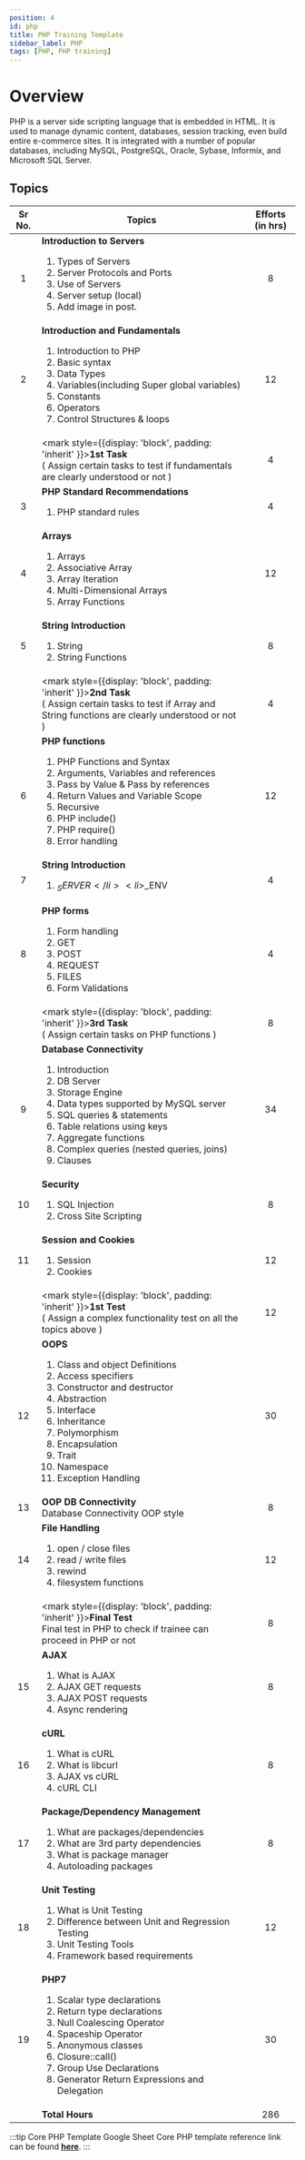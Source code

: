 ```yaml
---
position: 4
id: php
title: PHP Training Template
sidebar_label: PHP
tags: [PHP, PHP training]
---
```


# Overview

PHP is a server side scripting language that is embedded in HTML. It is used to manage dynamic content, databases, session tracking, even build entire e-commerce sites.
It is integrated with a number of popular databases, including MySQL, PostgreSQL, Oracle, Sybase, Informix, and Microsoft SQL Server.

## Topics

Sr No. | Topics | Efforts (in hrs)
:-: | --- | :-:
1 | **Introduction to Servers** <ol><li>Types of Servers</li><li>Server Protocols and Ports</li><li>Use of Servers</li><li>Server setup (local)</li><li>Add image in post.</li></ol> | 8 |
2 | **Introduction and Fundamentals** <ol><li>Introduction to PHP</li><li>Basic syntax</li><li>Data Types</li><li>Variables(including Super global variables)</li><li>Constants</li><li>Operators</li><li>Control Structures & loops</li></ol> | 12 |
| | <mark style={{display: 'block', padding: 'inherit' }}>**1st Task** <br /> ( Assign certain tasks to test if fundamentals are clearly understood or not )</mark> | 4 |
3 | **PHP Standard Recommendations** <ol><li>PHP standard rules</li></ol> | 4 |
4 | **Arrays** <ol><li>Arrays</li><li>Associative Array</li><li>Array Iteration</li><li>Multi-Dimensional Arrays</li><li>Array Functions</li></ol> | 12 |
5 | **String Introduction** <ol><li>String</li><li>String Functions</li></ol> | 8 |
| | <mark style={{display: 'block', padding: 'inherit' }}>**2nd Task** <br /> ( Assign certain tasks to test if Array and String functions are clearly understood or not )</mark> | 4 |
6 | **PHP functions** <ol><li>PHP Functions and Syntax</li><li>Arguments, Variables and references</li><li>Pass by Value & Pass by references</li><li>Return Values and Variable Scope</li><li>Recursive </li><li>PHP include()</li><li>PHP require()</li><li>Error handling</li></ol> | 12 |
7 | **String Introduction** <ol><li>$_SERVER</li><li>$_ENV</li></ol> | 4 |
8 | **PHP forms** <ol><li>Form handling</li><li>GET</li><li>POST</li><li>REQUEST</li><li>FILES</li><li>Form Validations</li></ol> | 4 |
| | <mark style={{display: 'block', padding: 'inherit' }}>**3rd Task** <br /> ( Assign certain tasks on PHP functions )</mark> | 8 |
9 | **Database Connectivity** <ol><li>Introduction</li><li>DB Server</li><li>Storage Engine</li><li>Data types supported by MySQL server</li><li>SQL queries & statements</li><li>Table relations using keys</li><li>Aggregate functions</li><li>Complex queries (nested queries, joins)</li><li>Clauses</li></ol> | 34 |
10 | **Security** <ol><li>SQL Injection</li><li>Cross Site Scripting</li></ol> | 8 |
11 | **Session and Cookies** <ol><li>Session</li><li>Cookies</li></ol> | 12 |
| | <mark style={{display: 'block', padding: 'inherit' }}>**1st Test** <br /> ( Assign a complex functionality test on all the topics above )</mark> | 12 |
12 | **OOPS** <ol><li>Class and object Definitions</li><li>Access specifiers</li><li>Constructor and destructor</li><li>Abstraction</li><li>Interface</li><li>Inheritance</li><li>Polymorphism</li><li>Encapsulation</li><li>Trait</li><li>Namespace</li><li>Exception Handling</li></ol> | 30 |
13 | **OOP DB Connectivity** <br /> Database Connectivity OOP style | 8 |
14 | **File Handling** <ol><li>open / close files</li><li>read / write files</li><li>rewind</li><li>filesystem functions</li></ol> | 12 |
| | <mark style={{display: 'block', padding: 'inherit' }}>**Final Test** <br /> Final test in PHP to check if trainee can proceed in PHP or not</mark> | 8 |
15 | **AJAX** <ol><li>What is AJAX</li><li>AJAX GET requests</li><li>AJAX POST requests</li><li>Async rendering</li></ol> | 8 |
16 | **cURL** <ol><li>What is cURL</li><li>What is libcurl</li><li>AJAX vs cURL</li><li>cURL CLI</li></ol> | 8 |
17 | **Package/Dependency Management** <ol><li>What are packages/dependencies</li><li>What are 3rd party dependencies</li><li>What is package manager</li><li>Autoloading packages</li></ol> | 8 |
18 | **Unit Testing** <ol><li>What is Unit Testing</li><li>Difference between Unit and Regression Testing</li><li>Unit Testing Tools</li><li>Framework based requirements</li></ol> | 12 |
19 | **PHP7** <ol><li>Scalar type declarations</li><li>Return type declarations</li><li>Null Coalescing Operator</li><li>Spaceship Operator</li><li>Anonymous classes</li><li>Closure::call()</li><li>Group Use Declarations</li><li>Generator Return Expressions and Delegation</li></ol> | 30 |
| | **Total Hours** | 286 |

:::tip Core PHP Template Google Sheet
Core PHP template reference link can be found [**here**](https://docs.google.com/spreadsheets/d/13GmTz5-ilE_KYKxYiLKrv8RzQqb14SLCdcXsH3-6dpY/edit#gid=0).
:::